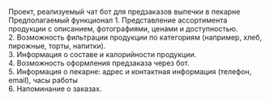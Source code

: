 Проект, реализуемый чат бот для предзаказов выпечки в пекарне
Предполагаемый функционал
     1. Представление ассортимента продукции с описанием, фотографиями, ценами и доступностью. <br>
     2. Возможность фильтрации продукции по категориям (например, хлеб, пирожные, торты, напитки). <br>
     3. Информация о составе и калорийности продукции. <br>
     4. Возможность оформления предзаказа через бот. <br>
     5. Информация о пекарне: адрес и контактная информация (телефон, email), часы работы <br>
     6. Напоминание о заказах. <br>
